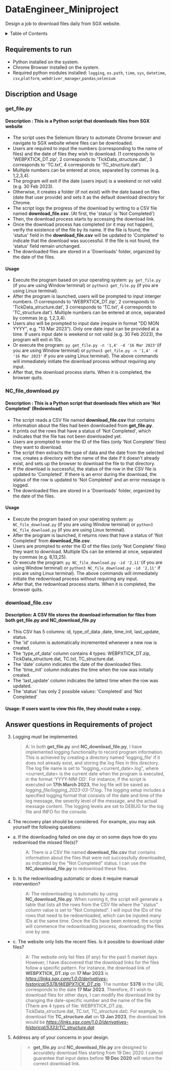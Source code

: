 # DataEngineer_Miniproject
Design a job to download files daily from SGX website.


<!-- TABLE OF CONTENTS -->
<details>
  <summary>Table of Contents</summary>
  <ol>
    <li><a href="#requirements-to-run">Requirements to run</a></li>
    <li>
      <a href="#discription-and-usage">Discription and Usage</a>
      <ul>
        <li><a href="#get_filepy">get_file.py</a></li>
        <li><a href="#nc_file_downloadpy">NC_file_download.py</a></li>
        <li><a href="#download_filecsv">download_file.csv</a></li>
      </ul>
    </li>
    <li><a href="#answer-questions-in-requirements-of-project">Answer questions in Requirements of project</a></li>
  </ol>
</details>



## Requirements to run
   - Python installed on the system.
   - Chrome Browser installed on the system.
   - Required python modules installed: ```logging```, ```os.path```, ```time```, ```sys```, ```datetime```, ```csv```,```platform```, ```webdriver_manager```,```pandas```,```selenium``` 

  

## Discription and Usage
### get_file.py
#### Description : This is a Python script that downloads files from SGX website

   - The script uses the Selenium library to automate Chrome browser and navigate to SGX website where files can be downloaded.
   - Users are required to input the numbers (corresponding to the name of files) and the date of files they wish to download. (1 corresponds to 'WEBPXTICK_DT.zip', 2 corresponds to 'TickData_structure.dat', 3 corresponds to 'TC.txt', 4 corresponds to 'TC_structure.dat')
   - Multiple numbers can be entered at once, separated by commas (e.g. 1,2,3,4).
   - The program will exit if the date (users input) is a weekend or not valid (e.g. 30 Feb 2023).  
   - Otherwise, it creates a folder (if not exist) with the date based on files (date that user provide) and sets it as the default download directory for Chrome.
   - The script logs the progress of the download by writing to a CSV file named **download_file.csv**. (At first, the 'status' is 'Not Completed')
   - Then, the download process starts by accessing the download link.
   - Once the download process has completed (or it may not happen), verify the existence of the file by its name. If the file is found, the 'status' field in the **download_file.csv** will be updated to 'Completed' to indicate that the download was successful. If the file is not found, the 'status' field remain unchanged.
   - The downloaded files are stored in a 'Downloads' folder, organized by the date of the files.
#### Usage

   - Execute the program based on your operating system: ```py get_file.py``` (if you are using Window terminal) or ```python3 get_file.py``` (if you are using Linux terminal).
   - After the program is launched, users will be prompted to input interger numbers. (1 corresponds to 'WEBPXTICK_DT.zip', 2 corresponds to 'TickData_structure.dat', 3 corresponds to 'TC.txt', 4 corresponds to 'TC_structure.dat'). Multiple numbers can be entered at once, separated by commas (e.g. 1,2,3,4). 
   - Users also will be prompted to input date (require in format "DD MON YYYY", e.g. "13 Mar 2023"). Only one date input can be provided at a time. If users input date is weekend or not valid (e.g. 30 Feb 2023), the program will exit in 10s. 
   - Or execute the program: ```py get_file.py -n '1,4' -d '16 Mar 2023'```(if you are using Window terminal) or ```python3 get_file.py -n '1,4' -d '16 Mar 2023'``` if you are using Linux terminal). The above commands will immediately initiate the download process without requiring any input.
   - After that, the download process starts. When it is completed, the browser quits.
   
   
   
### NC_file_download.py
#### Description : This is a Python script that downloads files which are 'Not Completed' (Redownload)
  
   - The script reads a CSV file named **download_file.csv** that contains information about the files had been downloaded from **get_file.py**.
   - It prints out the rows that have a status of 'Not Completed', which indicates that the file has not been downloaded yet.
   - Users are prompted to enter the ID of the files (only 'Not Complete' files) they want to download.
   - The script then extracts the type of data and the date from the selected row, creates a directory with the name of the date if it doesn't already exist, and sets up the browser to download the file to that directory.
   - If the download is successful, the status of the row in the CSV file is updated to 'Completed'. If there is an error during the download, the status of the row is updated to 'Not Completed' and an error message is logged.
   - The downloaded files are stored in a 'Downloads' folder, organized by the date of the files.

#### Usage
   - Execute the program based on your operating system: ```py NC_file_download.py``` (if you are using Window terminal) or ```python3 NC_file_download.py``` (if you are using Linux terminal).
   - After the program is launched, it returns rows that have a status of 'Not Completed' from **download_file.csv**.
   - Users are prompted to enter the ID of the files (only 'Not Complete' files) they want to download. Multiple IDs can be entered at once, separated by commas (e.g. 8,13,25).
   - Or execute the program: ```py NC_file_download.py -id '2,11'```(if you are using Window terminal) or ```python3 NC_file_download.py -id '2,11'``` if you are using Linux terminal). The above commands will immediately initiate the redownload process without requiring any input.
   - After that, the redownload process starts. When it is completed, the browser quits.

### download_file.csv
#### Description: A CSV file stores the download information for files from both **get_file.py** and **NC_download_file.py**

   - This CSV has 5 columns: id, type_of_data ,date, time_init, last_update, status.
   - The 'id' column is automatically incremented whenever a new row is created.
   - The 'type_of_data' column contains 4 types: WEBPXTICK_DT.zip, TickData_structure.dat, TC.txt, TC_structure.dat.
   - The 'date' column indicates the date of the downloaded files.
   - The 'time_init' column indicates the time when the row was initially created.
   - The 'last_update' column indicates the lattest time when the row was updated.
   - The 'status' has only 2 possible values: 'Completed' and 'Not Completed'

#### Usage: If users want to view this file, they should make a copy.

## Answer questions in Requirements of project
3. Logging must be implemented.
    > A: In both **get_file.py** and **NC_download_file.py**, I have implemented logging functionality to record program information. This is achieved by creating a directory named 'logging_file' if it does not already exist, and storing the log files in this directory. The log file name is set to "logging_<current_date>.log", where <current_date> is the current date when the program is executed, in the format 'YYYY-MM-DD'. For instance, if the script is executed on **17th March 2023**, the log file will be saved as _logging_file/logging_2023-03-17.log_. The logging setup includes a specified logging format that consists of the date and time of the log message, the severity level of the message, and the actual message content. The logging levels are set to DEBUG for the log file and INFO for the console.
4. The recovery plan should be considered. For example, you may ask yourself the following questions:
 - a. If the downloading failed on one day or on some days how do you redownload the missed file(s)?
    > A: There is a CSV file named **download_file.csv** that contains information about the files that were not successfully downloaded, as indicated by the "Not Completed" status. I can use the **NC_download_file.py** to redownload these files.
 - b. Is the redownloading automatic or does it require manual intervention?
    > A: The redownloading is automatic by using **NC_download_file.py**. When running it, the script will generate a table that lists all the rows from the CSV file where the "status" column value is set to "Not Completed". I will input the IDs of the rows that need to be redownloaded, which can be inputed many IDs at the same time. Once the IDs have been entered, the script will commence the redownloading process, downloading the files one by one.
 - c. The website only lists the recent files. Is it possible to download older files?
    > A: The website only list files (if any) for the past 5 market days. However, I have discovered that the download links for the files follow a specific pattern. For instance, the download link of **WEBPXTICK_DT.zip** on **17 Mar 2023** is _https://links.sgx.com/1.0.0/derivatives-historical/5378/WEBPXTICK_DT.zip_. The number **5378** in the URL corresponds to the date **17 Mar 2023**. Therefore, if I wish to download files for other days, I can modify the download link by changing the date-specific number and the name of the file (There are 4 types of file: WEBPXTICK_DT.zip, TickData_structure.dat, TC.txt, TC_structure.dat). For example, to download file **TC_structure.dat** on **13 Jan 2023**, the download link would be _https://links.sgx.com/1.0.0/derivatives-historical/5333/TC_structure.dat_
5. Address any of your concerns in your design.
    > - **get_file.py** and **NC_download_file.py** are designed to accurately download files starting from 19 Dec 2020. I cannot guarantee that input dates before **19 Dec 2020** will return the correct download link.
    
